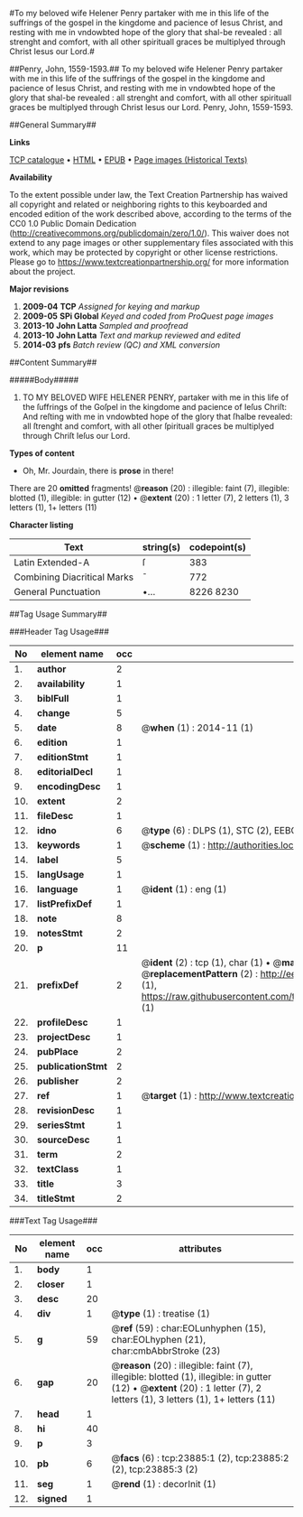 #To my beloved wife Helener Penry partaker with me in this life of the suffrings of the gospel in the kingdome and pacience of Iesus Christ, and resting with me in vndowbted hope of the glory that shal-be revealed : all strenght and comfort, with all other spirituall graces be multiplyed through Christ Iesus our Lord.#

##Penry, John, 1559-1593.##
To my beloved wife Helener Penry partaker with me in this life of the suffrings of the gospel in the kingdome and pacience of Iesus Christ, and resting with me in vndowbted hope of the glory that shal-be revealed : all strenght and comfort, with all other spirituall graces be multiplyed through Christ Iesus our Lord.
Penry, John, 1559-1593.

##General Summary##

**Links**

[TCP catalogue](http://www.ota.ox.ac.uk/tcp/)  • 
[HTML](http://tei.it.ox.ac.uk/tcp/Texts-HTML/free/A09/A09297.html)  • 
[EPUB](http://tei.it.ox.ac.uk/tcp/Texts-EPUB/free/A09/A09297.epub) • 
[Page images (Historical Texts)](https://historicaltexts.jisc.ac.uk/eebo-20236061e)

**Availability**

To the extent possible under law, the Text Creation Partnership has waived all copyright and related or neighboring rights to this keyboarded and encoded edition of the work described above, according to the terms of the CC0 1.0 Public Domain Dedication (http://creativecommons.org/publicdomain/zero/1.0/). This waiver does not extend to any page images or other supplementary files associated with this work, which may be protected by copyright or other license restrictions. Please go to https://www.textcreationpartnership.org/ for more information about the project.

**Major revisions**

1. __2009-04__ __TCP__ *Assigned for keying and markup*
1. __2009-05__ __SPi Global__ *Keyed and coded from ProQuest page images*
1. __2013-10__ __John Latta__ *Sampled and proofread*
1. __2013-10__ __John Latta__ *Text and markup reviewed and edited*
1. __2014-03__ __pfs__ *Batch review (QC) and XML conversion*

##Content Summary##

#####Body#####

1. TO MY BELOVED WIFE HELENER PENRY, partaker with me in this life of the ſuffrings of the Goſpel in the kingdome and pacience of Ieſus Chriſt: And reſting with me in vndowbted hope of the glory that ſhalbe revealed: all ſtrenght and comfort, with all other ſpirituall graces be multiplyed through Chriſt Ieſus our Lord.

**Types of content**

  * Oh, Mr. Jourdain, there is **prose** in there!

There are 20 **omitted** fragments! 
 @__reason__ (20) : illegible: faint (7), illegible: blotted (1), illegible: in gutter (12)  •  @__extent__ (20) : 1 letter (7), 2 letters (1), 3 letters (1), 1+ letters (11)

**Character listing**


|Text|string(s)|codepoint(s)|
|---|---|---|
|Latin Extended-A|ſ|383|
|Combining             Diacritical Marks|̄|772|
|General Punctuation|•…|8226 8230|

##Tag Usage Summary##

###Header Tag Usage###

|No|element name|occ|attributes|
|---|---|---|---|
|1.|__author__|2||
|2.|__availability__|1||
|3.|__biblFull__|1||
|4.|__change__|5||
|5.|__date__|8| @__when__ (1) : 2014-11 (1)|
|6.|__edition__|1||
|7.|__editionStmt__|1||
|8.|__editorialDecl__|1||
|9.|__encodingDesc__|1||
|10.|__extent__|2||
|11.|__fileDesc__|1||
|12.|__idno__|6| @__type__ (6) : DLPS (1), STC (2), EEBO-CITATION (1), OCLC (1), VID (1)|
|13.|__keywords__|1| @__scheme__ (1) : http://authorities.loc.gov/ (1)|
|14.|__label__|5||
|15.|__langUsage__|1||
|16.|__language__|1| @__ident__ (1) : eng (1)|
|17.|__listPrefixDef__|1||
|18.|__note__|8||
|19.|__notesStmt__|2||
|20.|__p__|11||
|21.|__prefixDef__|2| @__ident__ (2) : tcp (1), char (1)  •  @__matchPattern__ (2) : ([0-9\-]+):([0-9IVX]+) (1), (.+) (1)  •  @__replacementPattern__ (2) : http://eebo.chadwyck.com/downloadtiff?vid=$1&page=$2 (1), https://raw.githubusercontent.com/textcreationpartnership/Texts/master/tcpchars.xml#$1 (1)|
|22.|__profileDesc__|1||
|23.|__projectDesc__|1||
|24.|__pubPlace__|2||
|25.|__publicationStmt__|2||
|26.|__publisher__|2||
|27.|__ref__|1| @__target__ (1) : http://www.textcreationpartnership.org/docs/. (1)|
|28.|__revisionDesc__|1||
|29.|__seriesStmt__|1||
|30.|__sourceDesc__|1||
|31.|__term__|2||
|32.|__textClass__|1||
|33.|__title__|3||
|34.|__titleStmt__|2||


###Text Tag Usage###

|No|element name|occ|attributes|
|---|---|---|---|
|1.|__body__|1||
|2.|__closer__|1||
|3.|__desc__|20||
|4.|__div__|1| @__type__ (1) : treatise (1)|
|5.|__g__|59| @__ref__ (59) : char:EOLunhyphen (15), char:EOLhyphen (21), char:cmbAbbrStroke (23)|
|6.|__gap__|20| @__reason__ (20) : illegible: faint (7), illegible: blotted (1), illegible: in gutter (12)  •  @__extent__ (20) : 1 letter (7), 2 letters (1), 3 letters (1), 1+ letters (11)|
|7.|__head__|1||
|8.|__hi__|40||
|9.|__p__|3||
|10.|__pb__|6| @__facs__ (6) : tcp:23885:1 (2), tcp:23885:2 (2), tcp:23885:3 (2)|
|11.|__seg__|1| @__rend__ (1) : decorInit (1)|
|12.|__signed__|1||
